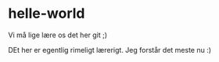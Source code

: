 # helle-world
Vi må lige lære os det her git ;) 

DEt her er egentlig rimeligt lærerigt. Jeg forstår det meste nu :) 
